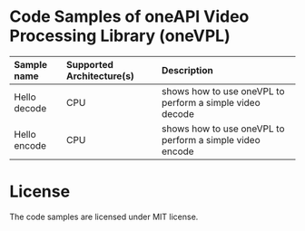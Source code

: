 # Code Samples of oneAPI Video Processing Library (oneVPL)

| Sample name   | Supported Architecture(s) | Description
|:---           |:--- |:---
| Hello decode  | CPU | shows how to use oneVPL to perform a simple video decode
| Hello encode  | CPU | shows how to use oneVPL to perform a simple video encode

# License
The code samples are licensed under MIT license.
